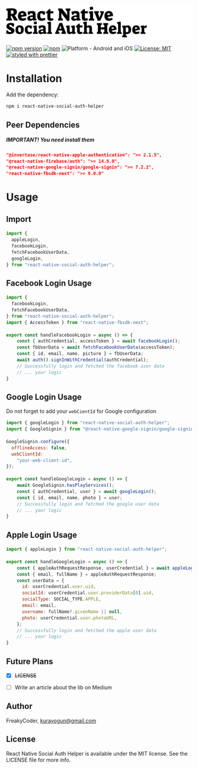 <img alt="React Native Social Auth Helper" src="assets/logo.png" width="1050"/>


[![npm version](https://img.shields.io/npm/v/react-native-social-auth-helper.svg?style=for-the-badge)](https://www.npmjs.com/package/react-native-social-auth-helper)
[![npm](https://img.shields.io/npm/dt/react-native-social-auth-helper.svg?style=for-the-badge)](https://www.npmjs.com/package/react-native-social-auth-helper)
![Platform - Android and iOS](https://img.shields.io/badge/platform-Android%20%7C%20iOS-blue.svg?style=for-the-badge)
[![License: MIT](https://img.shields.io/badge/License-MIT-green.svg?style=for-the-badge)](https://opensource.org/licenses/MIT)
[![styled with prettier](https://img.shields.io/badge/styled_with-prettier-ff69b4.svg?style=for-the-badge)](https://github.com/prettier/prettier)


# Installation

Add the dependency:

```bash
npm i react-native-social-auth-helper
```

## Peer Dependencies

<h5><i>IMPORTANT! You need install them</i></h5>

```json
"@invertase/react-native-apple-authentication": ">= 2.1.5", 
"@react-native-firebase/auth": ">= 14.8.0",
"@react-native-google-signin/google-signin": ">= 7.2.2",
"react-native-fbsdk-next": ">= 8.0.0"
```

# Usage

## Import

```jsx
import {
  appleLogin,
  facebookLogin,
  fetchFacebookUserData,
  googleLogin,
} from "react-native-social-auth-helper";
```

## Facebook Login Usage

```js
import {
  facebookLogin,
  fetchFacebookUserData,
} from "react-native-social-auth-helper";
import { AccessToken } from "react-native-fbsdk-next";

export const handleFacebookLogin = async () => {
    const { authCredential, accessToken } = await facebookLogin();
    const fbUserData = await fetchFacebookUserData(accessToken);
    const { id, email, name, picture } = fbUserData;
    await auth().signInWithCredential(authCredential);
    // Successfully login and fetched the facebook user data
    // ... your logic
}
```


## Google Login Usage

Do not forget to add your `webCientId` for Google configuration

```js
import { googleLogin } from "react-native-social-auth-helper";
import { GoogleSignin } from "@react-native-google-signin/google-signin";

GoogleSignin.configure({
  offlineAccess: false,
  webClientId:
    "your-web-client-id",
});

export const handleGoogleLogin = async () => {
    await GoogleSignin.hasPlayServices();
    const { authCredential, user } = await googleLogin();
    const { id, email, name, photo } = user;
    // Successfully login and fetched the google user data
    // ... your logic  
}
```


## Apple Login Usage

```js
import { appleLogin } from "react-native-social-auth-helper";

export const handleGoogleLogin = async () => {
    const { appleAuthRequestResponse, userCredential } = await appleLogin();
    const { email, fullName } = appleAuthRequestResponse;
    const userData = {
      id: userCredential.user.uid,
      socialId: userCredential.user.providerData[0].uid,
      socialType: SOCIAL_TYPE.APPLE,
      email: email,
      username: fullName?.givenName || null,
      photo: userCredential.user.photoURL,
    };
    // Successfully login and fetched the apple user data
    // ... your logic  
}
```

## Future Plans

- [x] ~~LICENSE~~
- [ ] Write an article about the lib on Medium


## Author

FreakyCoder, kurayogun@gmail.com

## License

React Native Social Auth Helper is available under the MIT license. See the LICENSE file for more info.
